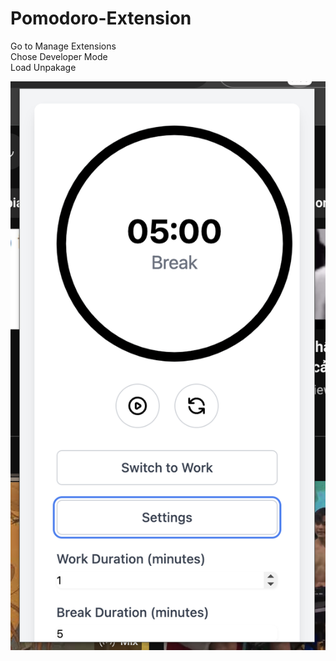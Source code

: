 # Pomodoro-Extension

Go to Manage Extensions <br>
Chose Developer Mode <br>
Load Unpakage <br>

![Alt text](image.png)
